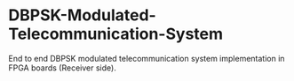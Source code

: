 # DBPSK-Modulated-Telecommunication-System
End to end DBPSK modulated telecommunication system implementation in FPGA boards (Receiver side).
